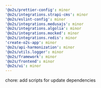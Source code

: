 ```yaml
---
'@o2s/prettier-config': minor
'@o2s/integrations.strapi-cms': minor
'@o2s/eslint-config': minor
'@o2s/integrations.medusajs': minor
'@o2s/integrations.algolia': minor
'@o2s/integrations.mocked': minor
'@o2s/integrations.redis': minor
'create-o2s-app': minor
'@o2s/api-harmonization': minor
'@o2s/utils.logger': minor
'@o2s/framework': minor
'@o2s/frontend': minor
'@o2s/ui': minor
---
```


chore: add scripts for update dependencies
